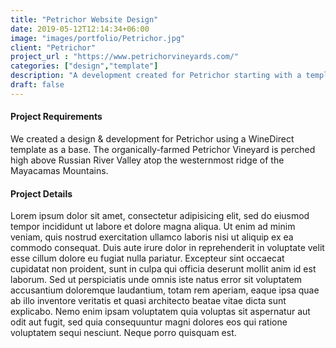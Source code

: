 ```yaml
---
title: "Petrichor Website Design"
date: 2019-05-12T12:14:34+06:00
image: "images/portfolio/Petrichor.jpg"
client: "Petrichor"
project_url : "https://www.petrichorvineyards.com/"
categories: ["design","template"]
description: "A development created for Petrichor starting with a template."
draft: false
---
```


#### Project Requirements

We created a design & development for Petrichor using a WineDirect template as a base. The organically-farmed Petrichor Vineyard is perched high above Russian River Valley atop the westernmost ridge of the Mayacamas Mountains.

#### Project Details

Lorem ipsum dolor sit amet, consectetur adipisicing elit, sed do eiusmod tempor incididunt ut labore et
dolore magna aliqua. Ut enim ad minim veniam, quis nostrud exercitation ullamco laboris nisi ut aliquip ex
ea commodo consequat. Duis aute irure dolor in reprehenderit in voluptate velit esse cillum dolore eu fugiat
nulla pariatur. Excepteur sint occaecat cupidatat non proident, sunt in culpa qui officia deserunt mollit
anim id est laborum. Sed ut perspiciatis unde omnis iste natus error sit voluptatem accusantium doloremque
laudantium, totam rem aperiam, eaque ipsa quae ab illo inventore veritatis et quasi architecto beatae vitae
dicta sunt explicabo. Nemo enim ipsam voluptatem quia voluptas sit aspernatur aut odit aut fugit, sed quia
consequuntur magni dolores eos qui ratione voluptatem sequi nesciunt. Neque porro quisquam est.